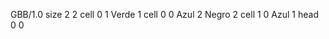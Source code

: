 <gs-board without-header> GBB/1.0
size 2 2
cell 0 1 Verde 1 
cell 0 0 Azul 2 Negro 2 
cell 1 0 Azul 1 
head 0 0 </gs-board>
